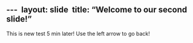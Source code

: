 --- 
layout: slide  
title: “Welcome to our second slide!”
--- 
This is new test 5 min later!
Use the left arrow to go back!  

